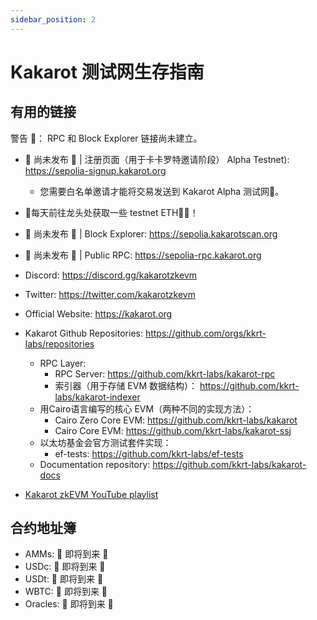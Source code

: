```yaml
---
sidebar_position: 2
---
```


# Kakarot 测试网生存指南

## 有用的链接

警告 🚧： RPC 和 Block Explorer 链接尚未建立。

- 🚧 尚未发布 🚧 | 注册页面（用于卡卡罗特邀请阶段）
  Alpha Testnet): https://sepolia-signup.kakarot.org
  - 您需要白名单邀请才能将交易发送到 Kakarot Alpha 测试网📩。
- 🚧每天前往龙头处获取一些 testnet ETH🚰💧！
- 🚧 尚未发布 🚧 | Block Explorer: https://sepolia.kakarotscan.org
- 🚧 尚未发布 🚧 | Public RPC: https://sepolia-rpc.kakarot.org
- Discord: https://discord.gg/kakarotzkevm
- Twitter: https://twitter.com/kakarotzkevm
- Official Website: https://kakarot.org
- Kakarot Github Repositories: https://github.com/orgs/kkrt-labs/repositories

  - RPC Layer:
    - RPC Server: https://github.com/kkrt-labs/kakarot-rpc
    - 索引器（用于存储 EVM 数据结构）：
      https://github.com/kkrt-labs/kakarot-indexer
  - 用Cairo语言编写的核心 EVM（两种不同的实现方法）：
    - Cairo Zero Core EVM: https://github.com/kkrt-labs/kakarot
    - Cairo Core EVM: https://github.com/kkrt-labs/kakarot-ssj
  - 以太坊基金会官方测试套件实现：
    - ef-tests: https://github.com/kkrt-labs/ef-tests
  - Documentation repository: https://github.com/kkrt-labs/kakarot-docs

- [Kakarot zkEVM YouTube playlist](https://www.youtube.com/watch?v=5BndqgugKOU&list=PLF3T1714MyKDwjjA8oHizXAdLNx62ka5U)

## 合约地址簿

- AMMs: 🚧 即将到来 🚧
- USDc: 🚧 即将到来 🚧
- USDt: 🚧 即将到来 🚧
- WBTC: 🚧 即将到来 🚧
- Oracles: 🚧 即将到来 🚧
